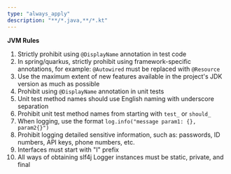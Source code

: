 ```yaml
---
type: "always_apply"
description: "**/*.java,**/*.kt"
---
```

**JVM Rules**

1. Strictly prohibit using `@DisplayName` annotation in test code
2. In spring/quarkus, strictly prohibit using framework-specific annotations, for example: `@Autowired` must be replaced with `@Resource`
3. Use the maximum extent of new features available in the project's JDK version as much as possible
4. Prohibit using `@DisplayName` annotation in unit tests
5. Unit test method names should use English naming with underscore separation
6. Prohibit unit test method names from starting with `test_` or `should_`
7. When logging, use the format `log.info("message param1: {}, param2{}")`
8. Prohibit logging detailed sensitive information, such as: passwords, ID numbers, API keys, phone numbers, etc.
9. Interfaces must start with "I" prefix
10. All ways of obtaining slf4j Logger instances must be static, private, and final

